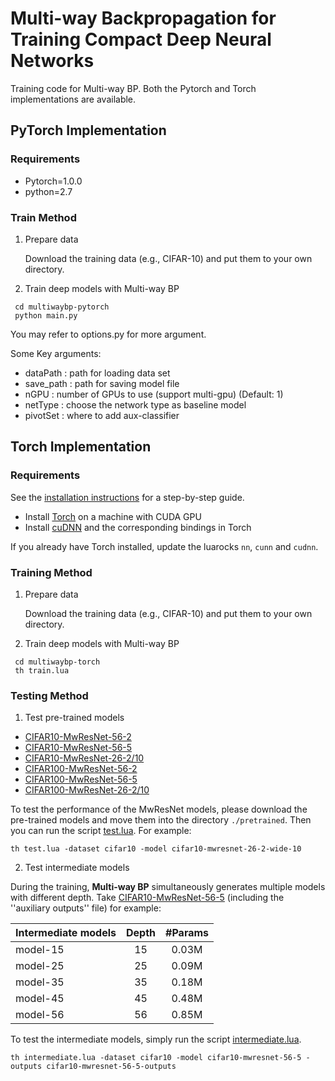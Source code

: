 # Multi-way Backpropagation for Training Compact Deep Neural Networks #

Training code for Multi-way BP. Both the Pytorch and Torch implementations are available.

## PyTorch Implementation ##

### Requirements ###

- Pytorch=1.0.0
- python=2.7

### Train Method ###  

1. Prepare data  

	Download the training data (e.g., CIFAR-10) and put them to your own directory.  

2. Train deep models with Multi-way BP
```
 cd multiwaybp-pytorch
 python main.py
```

You may refer to options.py for more argument.

Some Key arguments:
- dataPath : path for loading data set
- save_path : path for saving model file
- nGPU : number of GPUs to use (support multi-gpu) (Default: 1)
- netType : choose the network type as baseline model
- pivotSet : where to add aux-classifier

## Torch Implementation ##

### Requirements ###

See the [installation instructions](https://github.com/facebook/fb.resnet.torch/blob/master/INSTALL.md "installation") for a step-by-step guide.

- Install [Torch](http://torch.ch/ "torch") on a machine with CUDA GPU
- Install [cuDNN](https://developer.nvidia.com/cudnn "cudnn") and the corresponding bindings in Torch

If you already have Torch installed, update the luarocks ```nn```, ```cunn``` and ```cudnn```.

### Training Method ###  

1. Prepare data  

	Download the training data (e.g., CIFAR-10) and put them to your own directory.  

2. Train deep models with Multi-way BP
```
 cd multiwaybp-torch
 th train.lua
```

### Testing Method ###

1. Test pre-trained models

- [CIFAR10-MwResNet-56-2](https://disk.yandex.com/d/zMvzifB0vcyGA "MwResNet-56-2")
- [CIFAR10-MwResNet-56-5](https://disk.yandex.com/d/k1_34p-qvjdCT "MwResNet-56-5")
- [CIFAR10-MwResNet-26-2/10](https://disk.yandex.com/d/g-fKiJdKvcyJH "MwResNet-26-2/10")
- [CIFAR100-MwResNet-56-2](https://disk.yandex.com/d/9GTk0HrYvcyK6 "MwResNet-56-2")
- [CIFAR100-MwResNet-56-5](https://disk.yandex.com/d/NqIb0RYyvcyKo "MwResNet-56-5")
- [CIFAR100-MwResNet-26-2/10](https://disk.yandex.com/d/W8S5Cp3hvcyLT "MwResNet-26-2/10")

To test the performance of the MwResNet models, please download the pre-trained models and move them into the directory ``` ./pretrained ```.
Then you can run the script [test.lua](https://github.com/tanmingkui/multiwaybp/tree/master/multiwaybp-torch/test.lua "testing"). For example:

```
th test.lua -dataset cifar10 -model cifar10-mwresnet-26-2-wide-10 
```

2. Test intermediate models

During the training, **Multi-way BP** simultaneously generates multiple models with different depth. Take [CIFAR10-MwResNet-56-5](https://disk.yandex.com/d/k1_34p-qvjdCT "MwResNet-56-5") (including the ''auxiliary outputs'' file) for example:

| Intermediate models | Depth | #Params |
| ------------- |:-------------:|:-----:|
|model-15| 15 | 0.03M |
|model-25| 25 | 0.09M |
|model-35| 35 | 0.18M |
|model-45| 45 | 0.48M |
|model-56| 56 | 0.85M |

To test the intermediate models, simply run the script [intermediate.lua](https://github.com/tanmingkui/multiwaybp/tree/master/multiwaybp-torch/intermediate.lua "intermediate").

```
th intermediate.lua -dataset cifar10 -model cifar10-mwresnet-56-5 -outputs cifar10-mwresnet-56-5-outputs
```
